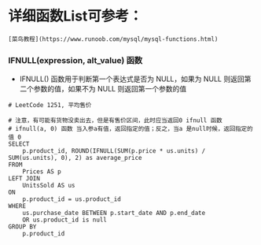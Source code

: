 # 详细函数List可参考：
    [菜鸟教程](https://www.runoob.com/mysql/mysql-functions.html)

### IFNULL(expression, alt_value) 函数
- IFNULL() 函数用于判断第一个表达式是否为 NULL，如果为 NULL 则返回第二个参数的值，如果不为 NULL 则返回第一个参数的值

```
# LeetCode 1251, 平均售价

# 注意，有可能有货物没卖出去，但是有售价区间，此时应当返回0 ifnull 函数
# ifnull(a, 0) 函数 当入参a有值，返回指定的值；反之，当a 是null时候，返回指定的值 0 
SELECT
    p.product_id, ROUND(IFNULL(SUM(p.price * us.units) / SUM(us.units), 0), 2) as average_price
FROM 
    Prices AS p
LEFT JOIN
    UnitsSold AS us
ON
    p.product_id = us.product_id
WHERE 
    us.purchase_date BETWEEN p.start_date AND p.end_date
    OR us.product_id is null
GROUP BY
    p.product_id
```